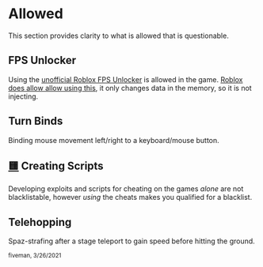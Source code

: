 # Allowed
This section provides clarity to what is allowed that is questionable.

## FPS Unlocker
Using the [unofficial Roblox FPS Unlocker](https://github.com/axstin/rbxfpsunlocker) is allowed in the game. [Roblox does allow allow using this](https://devforum.roblox.com/t/does-roblox-allow-the-use-of-fps-unlockers/486458/2), it only changes data in the memory, so it is not injecting.

## Turn Binds
Binding mouse movement left/right to a keyboard/mouse button.

## [🟨](https://github.com/insyri/strafes.net-moderation-document-draft/blob/main/moderator-decision-tables.md#creating-scripts) Creating Scripts
Developing exploits and scripts for cheating on the games *alone* are not blacklistable, however *using* the cheats makes you qualified for a blacklist.

## Telehopping
Spaz-strafing after a stage teleport to gain speed before hitting the ground.

<sub>fiveman, 3/26/2021</sub>
